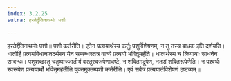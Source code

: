 ```yaml
---
index: 3.2.25
sutra: हरतेर्दृतिनाथयोः पशौ

---
```

 हरतेर्द्दतिनाथमोः पशौ॥ पशौ कर्तरीति। एतेन प्रत्ययार्थस्य कर्तुः पशुर्विशेषणम्, न तु तस्य बाधक इति दर्शयति। धातोर्हि प्रत्ययविधानातदर्थस्य येन सम्बन्धस्तत्र वाच्ये प्रत्ययो भवितुमर्हति। धात्वर्थस्य च क्रियायाः साधनेन सम्बन्धः। पशुशब्दस्तु चतुष्पाज्जातीयं वस्तुस्वरूपेणाचष्टे, न शक्तिमद्रूपेण, नतरां शक्तिरूपेणेति। न पश्वर्थः स्वरूपेण प्रत्ययार्थो भवितुमर्हतीति युक्तमुक्तम्पशौ कर्तरीति। एवं सर्वत्र प्रत्ययार्तविशेषणं द्रष्टव्यम्॥